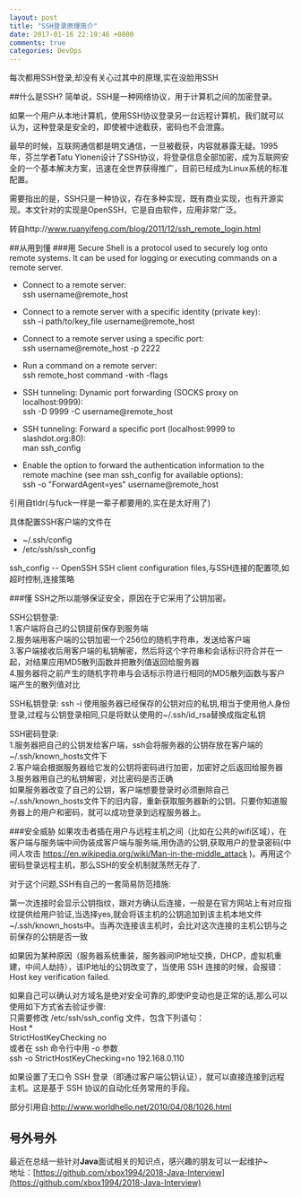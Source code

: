 ```yaml
---
layout: post
title: "SSH登录原理简介"
date: 2017-01-16 22:19:46 +0800
comments: true
categories: DevOps
---
```


每次都用SSH登录,却没有关心过其中的原理,实在没脸用SSH

<!--more-->
##什么是SSH?
简单说，SSH是一种网络协议，用于计算机之间的加密登录。

如果一个用户从本地计算机，使用SSH协议登录另一台远程计算机，我们就可以认为，这种登录是安全的，即使被中途截获，密码也不会泄露。

最早的时候，互联网通信都是明文通信，一旦被截获，内容就暴露无疑。1995年，芬兰学者Tatu Ylonen设计了SSH协议，将登录信息全部加密，成为互联网安全的一个基本解决方案，迅速在全世界获得推广，目前已经成为Linux系统的标准配置。

需要指出的是，SSH只是一种协议，存在多种实现，既有商业实现，也有开源实现。本文针对的实现是OpenSSH，它是自由软件，应用非常广泛。

转自http://www.ruanyifeng.com/blog/2011/12/ssh_remote_login.html

##从用到懂
###用
  Secure Shell is a protocol used to securely log onto remote systems.
  It can be used for logging or executing commands on a remote server.

  - Connect to a remote server:  
    ssh username@remote_host

  - Connect to a remote server with a specific identity (private key):  
    ssh -i path/to/key_file username@remote_host

  - Connect to a remote server using a specific port:  
    ssh username@remote_host -p 2222

  - Run a command on a remote server:  
    ssh remote_host command -with -flags

  - SSH tunneling: Dynamic port forwarding (SOCKS proxy on localhost:9999):  
    ssh -D 9999 -C username@remote_host

  - SSH tunneling: Forward a specific port (localhost:9999 to slashdot.org:80):  
    man ssh_config

  - Enable the option to forward the authentication information to the remote machine (see man ssh_config for available options):  
    ssh -o "ForwardAgent=yes" username@remote_host

引用自tldr(与fuck一样是一辈子都要用的,实在是太好用了)

具体配置SSH客户端的文件在
  - ~/.ssh/config
  - /etc/ssh/ssh_config
  
ssh_config -- OpenSSH SSH client configuration files,与SSH连接的配置项,如超时控制,连接策略

###懂
SSH之所以能够保证安全，原因在于它采用了公钥加密。  

SSH公钥登录:  
1.客户端将自己的公钥提前保存到服务端  
2.服务端用客户端的公钥加密一个256位的随机字符串，发送给客户端  
3.客户端接收后用客户端的私钥解密，然后将这个字符串和会话标识符合并在一起，对结果应用MD5散列函数并把散列值返回给服务器  
4.服务器将之前产生的随机字符串与会话标示符进行相同的MD5散列函数与客户端产生的散列值对比

SSH私钥登录:
ssh -i 使用服务器已经保存的公钥对应的私钥,相当于使用他人身份登录,过程与公钥登录相同,只是将默认使用的~/.ssh/id_rsa替换成指定私钥

SSH密码登录:  
1.服务器把自己的公钥发给客户端，ssh会将服务器的公钥存放在客户端的~/.ssh/known_hosts文件下  
2.客户端会根据服务器给它发的公钥将密码进行加密，加密好之后返回给服务器  
3.服务器用自己的私钥解密，对比密码是否正确  
如果服务器改变了自己的公钥，客户端想要登录时必须删除自己~/.ssh/known_hosts文件下的旧内容，重新获取服务器新的公钥。只要你知道服务器上的用户和密码，就可以成功登录到远程服务器上。

###安全威胁
如果攻击者插在用户与远程主机之间（比如在公共的wifi区域），在客户端与服务端中间伪装成客户端与服务端,用伪造的公钥,获取用户的登录密码(中间人攻击 https://en.wikipedia.org/wiki/Man-in-the-middle_attack )。再用这个密码登录远程主机，那么SSH的安全机制就荡然无存了.

对于这个问题,SSH有自己的一套简易防范措施:

第一次连接时会显示公钥指纹，跟对方确认后连接，一般是在官方网站上有对应指纹提供给用户验证,当选择yes,就会将该主机的公钥追加到该主机本地文件~/.ssh/known_hosts中。当再次连接该主机时，会比对这次连接的主机公钥与之前保存的公钥是否一致

如果因为某种原因（服务器系统重装，服务器间IP地址交换，DHCP，虚拟机重建，中间人劫持），该IP地址的公钥改变了，当使用 SSH 连接的时候，会报错：Host key verification failed.

如果自己可以确认对方域名是绝对安全可靠的,即使IP变动也是正常的话,那么可以使用如下方式省去验证步骤:  
只需要修改 /etc/ssh/ssh_config 文件，包含下列语句：  
Host *  
 StrictHostKeyChecking no  
或者在 ssh 命令行中用 -o 参数  
ssh  -o StrictHostKeyChecking=no  192.168.0.110

如果设置了无口令 SSH 登录（即通过客户端公钥认证），就可以直接连接到远程主机。这是基于 SSH 协议的自动化任务常用的手段。

部分引用自:http://www.worldhello.net/2010/04/08/1026.html


## 号外号外
最近在总结一些针对**Java**面试相关的知识点，感兴趣的朋友可以一起维护~  
地址：[https://github.com/xbox1994/2018-Java-Interview](https://github.com/xbox1994/2018-Java-Interview)
